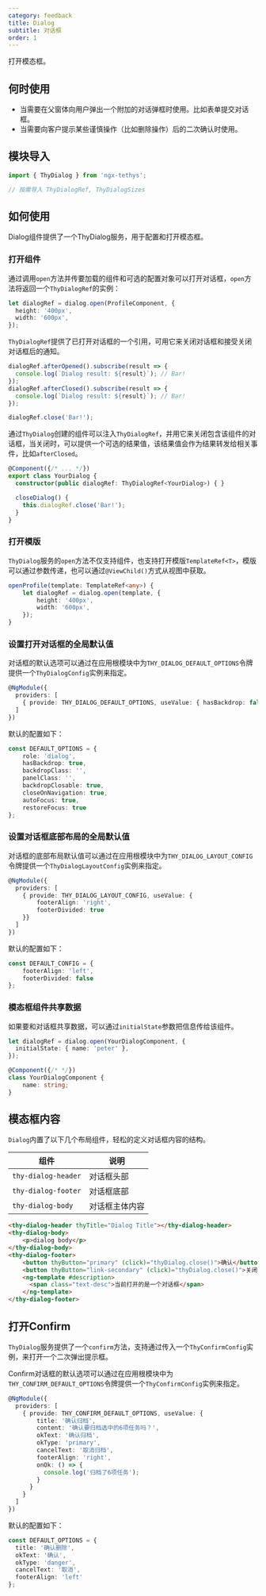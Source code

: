 ```yaml
---
category: feedback
title: Dialog
subtitle: 对话框
order: 1
---
```


<div class="dg-alert dg-alert-info">打开模态框。</div>

## 何时使用
* 当需要在父窗体向用户弹出一个附加的对话弹框时使用。比如表单提交对话框。
* 当需要向客户提示某些谨慎操作（比如删除操作）后的二次确认时使用。


## 模块导入
```ts
import { ThyDialog } from 'ngx-tethys';

// 按需导入 ThyDialogRef, ThyDialogSizes
```

## 如何使用
Dialog组件提供了一个ThyDialog服务，用于配置和打开模态框。

### 打开组件
通过调用`open`方法并传要加载的组件和可选的配置对象可以打开对话框，`open`方法将返回一个`ThyDialogRef`的实例：

```ts
let dialogRef = dialog.open(ProfileComponent, {
  height: '400px',
  width: '600px',
});
```

`ThyDialogRef`提供了已打开对话框的一个引用，可用它来关闭对话框和接受关闭对话框后的通知。
```ts
dialogRef.afterOpened().subscribe(result => {
  console.log(`Dialog result: ${result}`); // Bar!
});
dialogRef.afterClosed().subscribe(result => {
  console.log(`Dialog result: ${result}`); // Bar!
});

dialogRef.close('Bar!');
```

通过`ThyDialog`创建的组件可以注入`ThyDialogRef`，并用它来关闭包含该组件的对话框，当关闭时，可以提供一个可选的结果值，该结果值会作为结果转发给相关事件，比如`afterClosed`。

```ts
@Component({/* ... */})
export class YourDialog {
  constructor(public dialogRef: ThyDialogRef<YourDialog>) { }

  closeDialog() {
    this.dialogRef.close('Bar!');
  }
}
```

### 打开模版

`ThyDialog`服务的`open`方法不仅支持组件，也支持打开模版`TemplateRef<T>`，模版可以通过参数传递，也可以通过`@ViewChild()`方式从视图中获取。

```ts
openProfile(template: TemplateRef<any>) {
    let dialogRef = dialog.open(template, {
        height: '400px',
        width: '600px',
    });
}
```

### 设置打开对话框的全局默认值

对话框的默认选项可以通过在应用根模块中为`THY_DIALOG_DEFAULT_OPTIONS`令牌提供一个`ThyDialogConfig`实例来指定。

```ts
@NgModule({
  providers: [
    { provide: THY_DIALOG_DEFAULT_OPTIONS, useValue: { hasBackdrop: false }}
  ]
})
```
默认的配置如下：
```ts
const DEFAULT_OPTIONS = {
    role: 'dialog',
    hasBackdrop: true,
    backdropClass: '',
    panelClass: '',
    backdropClosable: true,
    closeOnNavigation: true,
    autoFocus: true,
    restoreFocus: true
};
```

### 设置对话框底部布局的全局默认值
对话框的底部布局默认值可以通过在应用根模块中为`THY_DIALOG_LAYOUT_CONFIG`令牌提供一个`ThyDialogLayoutConfig`实例来指定。
```ts
@NgModule({
  providers: [
    { provide: THY_DIALOG_LAYOUT_CONFIG, useValue: {
        footerAlign: 'right',
        footerDivided: true
    }}
  ]
})
```
默认的配置如下：
```ts
const DEFAULT_CONFIG = {
    footerAlign: 'left',
    footerDivided: false
};
```


### 模态框组件共享数据
如果要和对话框共享数据，可以通过`initialState`参数把信息传给该组件。

```ts
let dialogRef = dialog.open(YourDialogComponent, {
  initialState: { name: 'peter' },
});

@Component({/* */})
class YourDialogComponent {
    name: string;
}
```

## 模态框内容

`Dialog`内置了以下几个布局组件，轻松的定义对话框内容的结构。

组件| 说明 
---| --- 
`thy-dialog-header`| 对话框头部
`thy-dialog-footer`| 对话框底部
`thy-dialog-body`| 对话框主体内容

```html
<thy-dialog-header thyTitle="Dialog Title"></thy-dialog-header>
<thy-dialog-body>
    <p>dialog body</p>
</thy-dialog-body>
<thy-dialog-footer>
    <button thyButton="primary" (click)="thyDialog.close()">确认</button>
    <button thyButton="link-secondary" (click)="thyDialog.close()">关闭</button>
    <ng-template #description>
      <span class="text-desc">当前打开的是一个对话框</span>
    </ng-template>
</thy-dialog-footer>
```

## 打开Confirm
`ThyDialog`服务提供了一个`confirm`方法，支持通过传入一个`ThyConfirmConfig`实例，来打开一个二次弹出提示框。

Confirm对话框的默认选项可以通过在应用根模块中为`THY_CONFIRM_DEFAULT_OPTIONS`令牌提供一个`ThyConfirmConfig`实例来指定。

```ts
@NgModule({
  providers: [
    { provide: THY_CONFIRM_DEFAULT_OPTIONS, useValue: { 
        title: '确认归档',
        content: '确认要归档选中的6项任务吗？',
        okText: '确认归档',
        okType: 'primary',
        cancelText: '取消归档',
        footerAlign: 'right',
        onOk: () => {
          console.log('归档了6项任务');
        }
      }
    }
  ]
})
```
默认的配置如下：
```ts
const DEFAULT_OPTIONS = {
  title: '确认删除',
  okText: '确认',
  okType: 'danger',
  cancelText: '取消',
  footerAlign: 'left'
};
```